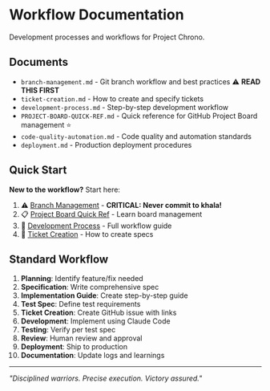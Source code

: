 # Workflow Documentation

Development processes and workflows for Project Chrono.

## Documents

- `branch-management.md` - Git branch workflow and best practices ⚠️ **READ THIS FIRST**
- `ticket-creation.md` - How to create and specify tickets
- `development-process.md` - Step-by-step development workflow
- `PROJECT-BOARD-QUICK-REF.md` - Quick reference for GitHub Project Board management ⭐
- `code-quality-automation.md` - Code quality and automation standards
- `deployment.md` - Production deployment procedures

## Quick Start

**New to the workflow?** Start here:

1. ⚠️ [Branch Management](./branch-management.md) - **CRITICAL: Never commit to khala!**
2. 📋 [Project Board Quick Ref](./PROJECT-BOARD-QUICK-REF.md) - Learn board management
3. 📝 [Development Process](./development-process.md) - Full workflow guide
4. 🎫 [Ticket Creation](./ticket-creation.md) - How to create specs

## Standard Workflow

1. **Planning**: Identify feature/fix needed
2. **Specification**: Write comprehensive spec
3. **Implementation Guide**: Create step-by-step guide
4. **Test Spec**: Define test requirements
5. **Ticket Creation**: Create GitHub issue with links
6. **Development**: Implement using Claude Code
7. **Testing**: Verify per test spec
8. **Review**: Human review and approval
9. **Deployment**: Ship to production
10. **Documentation**: Update logs and learnings

---

_"Disciplined warriors. Precise execution. Victory assured."_
